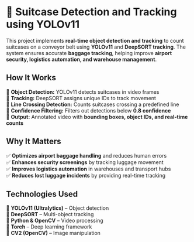 # 🧳 Suitcase Detection and Tracking using YOLOv11
This project implements **real-time object detection and tracking** to count suitcases on a conveyor belt using **YOLOv11** and **DeepSORT tracking**. The system ensures accurate **baggage tracking**, helping improve **airport security, logistics automation, and warehouse management**.  

## **How It Works**  
🔹 **Object Detection:** YOLOv11 detects suitcases in video frames  
🔹 **Tracking:** DeepSORT assigns unique IDs to track movement  
🔹 **Line Crossing Detection:** Counts suitcases crossing a predefined line  
🔹 **Confidence Filtering:** Filters out detections below **0.8 confidence**  
🔹 **Output:** Annotated video with **bounding boxes, object IDs, and real-time counts**  

## **Why It Matters**  
✅ **Optimizes airport baggage handling** and reduces human errors  
✅ **Enhances security screenings** by tracking luggage movement  
✅ **Improves logistics automation** in warehouses and transport hubs  
✅ **Reduces lost luggage incidents** by providing real-time tracking  

## **Technologies Used**  
🔹 **YOLOv11 (Ultralytics)** – Object detection  
🔹 **DeepSORT** – Multi-object tracking  
🔹 **Python & OpenCV** – Video processing  
🔹 **Torch** – Deep learning framework  
🔹 **CV2 (OpenCV)** – Image manipulation  
